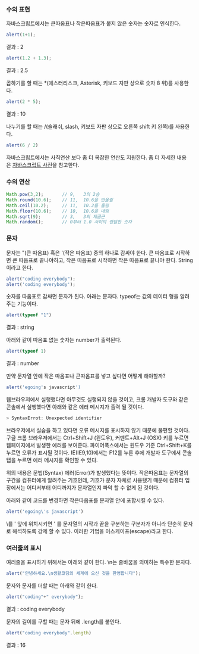 ### 수의 표현

자바스크립트에서는 큰따옴표나 작은따옴표가 붙지 않은 숫자는 숫자로 인식한다.

```jsx
alert(1+1);
```

결과 : 2

```jsx
alert(1.2 + 1.3);
```

결과 : 2.5

곱하기를 할 때는 *(에스터리스크, Asterisk, 키보드 자판 상으로 숫자 8 위)를 사용한다.

```jsx
alert(2 * 5);
```

결과 : 10

나누기를 할 때는 /(슬래쉬, slash, 키보드 자판 상으로 오른쪽 shift 키 왼쪽)를 사용한다.

```jsx
alert(6 / 2)
```

자바스크립트에서는 사칙연산 보다 좀 더 복잡한 연산도 지원한다. 좀 더 자세한 내용은 [자바스크립트 사전](http://opentutorials.org/course/50/39)을 참고한다.

### 수의 연산

```jsx
Math.pow(3,2);       // 9,   3의 2승 
Math.round(10.6);    // 11,  10.6을 반올림
Math.ceil(10.2);     // 11,  10.2를 올림
Math.floor(10.6);    // 10,  10.6을 내림
Math.sqrt(9);        // 3,   3의 제곱근
Math.random();       // 0부터 1.0 사이의 랜덤한 숫자
```
### 문자

문자는 "(큰 따옴표) 혹은 '(작은 따옴표) 중의 하나로 감싸야 한다. 큰 따옴표로 시작하면 큰 따옴표로 끝나야하고, 작은 따옴표로 시작하면 작은 따옴표로 끝나야 한다. String이라고 한다.

```jsx
alert("coding everybody");
alert('coding everybody');
```

숫자를 따옴표로 감싸면 문자가 된다. 아래는 문자다. typeof는 값의 데이터 형을 알려주는 기능이다.

```jsx
alert(typeof "1")
```

결과 : string

아래와 같이 따옴표 없는 숫자는 number가 출력된다.

```jsx
alert(typeof 1)
```

결과 : number

만약 문자열 안에 작은 따옴표나 큰따옴표를 넣고 싶다면 어떻게 해야할까?

```jsx
alert('egoing's javascript')
```

웹브라우저에서 실행했다면 아무것도 실행되지 않을 것이고, 크롬 개발자 도구와 같은 콘솔에서 실행했다면 아래와 같은 에러 메시지가 출력 될 것이다.

```jsx
> SyntaxErrot: Unexpected identifier
```

브라우저에서 실습을 하고 있다면 오류 메시지를 표시하지 않기 때문에 불편할 것이다. 구글 크롬 브라우저에서는 Ctrl+Shift+J (윈도우), 커멘트+Alt+J (OSX) 키를 누르면 웹페이지에서 발생한 에러를 보여준다. 파이어폭스에서는 윈도우 기준 Ctrl+Shift+K를 누르면 오류가 표시될 것이다. IE(IE9,10)에서는 F12를 누른 후에 개발자 도구에서 콘솔탭을 누르면 에러 메시지를 확인할 수 있다.

위의 내용은 문법(Syntax) 에러(Error)가 발생했다는 뜻이다. 작은따옴표는 문자열의 구간을 컴퓨터에게 알려주는 기호인데, 기호가 문자 자체로 사용됐기 때문에 컴퓨터 입장에서는 어디서부터 어디까지가 문자열인지 파악 할 수 없게 된 것이다.

아래와 같이 코드를 변경하면 작은따옴표를 문자열 안에 포함시킬 수 있다.

```jsx
alert('egoing\'s javascript')
```

\를 ' 앞에 위치시키면 ' 를 문자열의 시작과 끝을 구분하는 구분자가 아니라 단순히 문자로 해석하도록 강제 할 수 있다. 이러한 기법을 이스케이프(escape)라고 한다.

### **여러줄의 표시**

여러줄을 표시하기 위해서는 아래와 같이 한다. \n는 줄바꿈을 의미하는 특수한 문자다.

```jsx
alert("안녕하세요.\n생활코딩의 세계에 오신 것을 환영합니다");
```

문자와 문자를 더할 때는 아래와 같이 한다.

```jsx
alert("coding"+" everybody");
```

결과 : coding everybody

문자의 길이를 구할 때는 문자 뒤에 .length를 붙인다.

```jsx
alert("coding everybody".length)
```

결과 : 16
